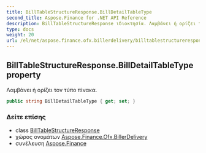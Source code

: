 ```yaml
---
title: BillTableStructureResponse.BillDetailTableType
second_title: Aspose.Finance for .NET API Reference
description: BillTableStructureResponse ιδιοκτησία. Λαμβάνει ή ορίζει τον τύπο πίνακα.
type: docs
weight: 20
url: /el/net/aspose.finance.ofx.billerdelivery/billtablestructureresponse/billdetailtabletype/
---
```

## BillTableStructureResponse.BillDetailTableType property

Λαμβάνει ή ορίζει τον τύπο πίνακα.

```csharp
public string BillDetailTableType { get; set; }
```

### Δείτε επίσης

* class [BillTableStructureResponse](../)
* χώρος ονομάτων [Aspose.Finance.Ofx.BillerDelivery](../../billtablestructureresponse/)
* συνέλευση [Aspose.Finance](../../../)


